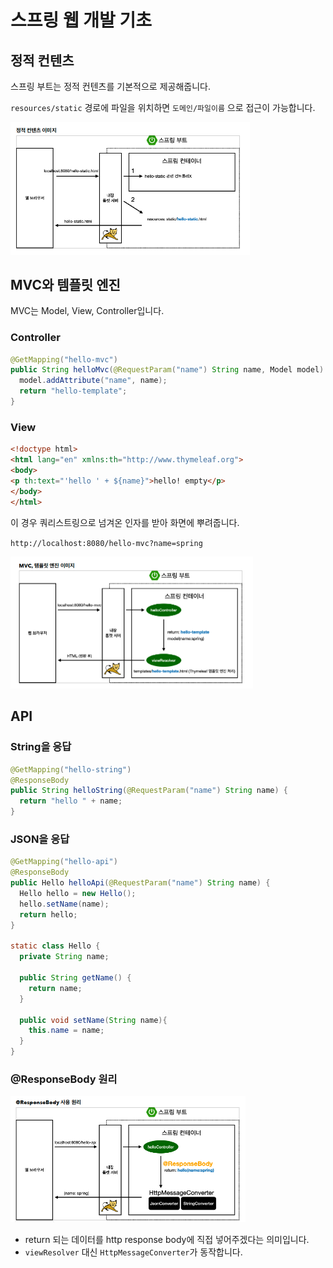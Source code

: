 # 스프링 웹 개발 기초

## 정적 컨텐츠

스프링 부트는 정적 컨텐츠를 기본적으로 제공해줍니다.

`resources/static` 경로에 파일을 위치하면 `도메인/파일이름` 으로 접근이 가능합니다.

<img src="images/02_정적컨텐츠.png" alt="image-20210215021030960" style="zoom:50%;" />



## MVC와 템플릿 엔진

MVC는 Model, View, Controller입니다.

### Controller

```java
@GetMapping("hello-mvc")
public String helloMvc(@RequestParam("name") String name, Model model) {
  model.addAttribute("name", name);
  return "hello-template";
}
```



### View

``` html
<!doctype html>
<html lang="en" xmlns:th="http://www.thymeleaf.org">
<body>
<p th:text="'hello ' + ${name}">hello! empty</p>
</body>
</html>
```



이 경우 쿼리스트링으로 넘겨온 인자를 받아 화면에 뿌려줍니다.

`http://localhost:8080/hello-mvc?name=spring`



<img src="images/02_MVC.png" alt="image-20210215022214231" style="zoom:50%;" />





## API

### String을 응답

``` java
@GetMapping("hello-string")
@ResponseBody
public String helloString(@RequestParam("name") String name) {
  return "hello " + name;
}
```



### JSON을 응답

``` java
@GetMapping("hello-api")
@ResponseBody
public Hello helloApi(@RequestParam("name") String name) {
  Hello hello = new Hello();
  hello.setName(name);
  return hello;
}

static class Hello {
  private String name;

  public String getName() {
    return name;
  }

  public void setName(String name){
    this.name = name;
  }
}
```



### @ResponseBody 원리

<img src="images/02_response_body.png" alt="image-20210215023700072" style="zoom:50%;" />

* return 되는 데이터를 http response body에 직접 넣어주겠다는 의미입니다.
* `viewResolver` 대신 `HttpMessageConverter`가 동작합니다.